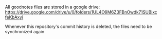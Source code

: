 All goodnotes files are stored in a google drive:
https://drive.google.com/drive/u/0/folders/1UL4O9M6Z3FBnOwdk71SUBixcfeKbAxyi


Whenever this repository's commit history is deleted, the files need to be synchronized again
